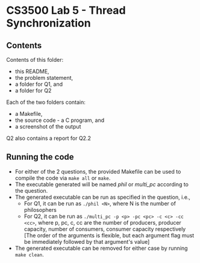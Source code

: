 # CS3500 Lab 5 - Thread Synchronization

## Contents

Contents of this folder:
- this README, 
- the problem statement,
- a folder for Q1, and 
- a folder for Q2

Each of the two folders contain:
- a Makefile,
- the source code - a C program, and
- a screenshot of the output

Q2 also contains a report for Q2.2


## Running the code

- For either of the 2 questions, the provided Makefile can be used to compile the code via `make all` or `make`.
- The executable generated will be named <em>phil</em> or <em>multi_pc</em> according to the question.
- The generated executable can be run as specified in the question, i.e.,
    - For Q1, it can be run as `./phil <N>`, where N is the number of philosophers
    - For Q2, it can be run as `./multi_pc -p <p> -pc <pc> -c <c> -cc <cc>`, where p, pc, c, cc are the number of producers, producer capacity, number of consumers, consumer capacity respectively [The order of the arguments is flexible, but each argument flag must be immediately followed by that argument's value]
- The generated executable can be removed for either case by running `make clean`.
